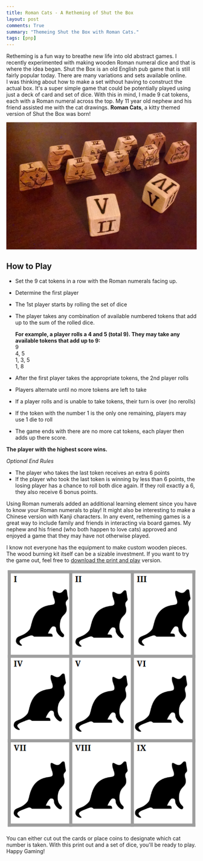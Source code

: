```yaml
---
title: Roman Cats - A Retheming of Shut the Box 
layout: post
comments: True
summary: "Themeing Shut the Box with Roman Cats."
tags: [pnp]
---
```

Retheming is a fun way to breathe new life into old abstract games.  I recently experimented with making wooden Roman numeral dice and that is where the idea began.  Shut the Box is an old English pub game that is still fairly popular today.  There are many variations and sets available online.  
I was thinking about how to make a set without having to construct the actual box.  It's a super simple game that could be potentially played using just a deck of card and set of dice.  With this in mind, I made 9 cat tokens, each with a Roman numeral across the top.  My 11 year old nephew and his friend assisted me with the cat drawings.
 **Roman Cats**, a kitty themed version of Shut the Box was born!

![Roman Cats](/assets/roman-cats-finished.jpg)


**How to Play**
---------------
* Set the 9 cat tokens in a row with the Roman numerals facing up.
* Determine the first player
* The 1st player starts by rolling the set of dice
* The player takes any combination of available numbered tokens that add up to the
  sum of the rolled dice.
   
   **For example, a player rolls a 4 and 5 (total 9). They may take any available tokens that add up to 9:**    
   9    
   4, 5     
   1, 3, 5    
   1, 8    

* After the first player takes the appropriate tokens, the 2nd player rolls
* Players alternate until no more tokens are left to take
* If a player rolls and is unable to take tokens, their turn is over (no rerolls)
* If the token with the number 1 is the only one remaining, players may use 1 die to roll
* The game ends with there are no more cat tokens, each player then adds up there score.

**The player with the highest score wins.**

*Optional End Rules*
* The player who takes the last token receives an extra 6 points
* If the player who took the last token is winning by less than 6 points, the losing player has a chance to roll both dice again.  If they roll exactly a 6, they also receive 6 bonus points.

Using Roman numerals added an additional learning element since you have to know your Roman numerals to play!  It might also be interesting to make a Chinese version with Kanji characters. In any event, retheming games is a great way to include family and friends in interacting via board games.  My nephew and his friend (who both happen to love cats) approved and enjoyed a game that they may have not otherwise played.

I know not everyone has the equipment to make custom wooden pieces.  The wood burning kit itself can be a sizable investment.  If you want to try the game out, feel free to [download the print and play](/assets/roman-cats-pnp.pdf) version. 

![Roman Cats Print and Play](/assets/roman-cats-pnp-preview.png)

You can either cut out the cards or place coins to designate which cat number is taken.  With this print out and a set of dice, you'll be ready to play.  Happy Gaming!



